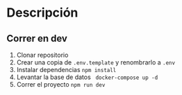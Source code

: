 # Descripción

## Correr en dev

1. Clonar repositorio
2. Crear una copia de `.env.template` y renombrarlo a `.env`
3. Instalar dependencias `npm install`
4. Levantar la base de datos ` docker-compose up -d`
5. Correr el proyecto `npm run dev`
